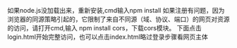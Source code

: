 如果node.js没加载出来，重新安装,cmd输入npm install
如果注册有问题，因为浏览器的同源策略引起的，它限制了来自不同源（域、协议、端口）的网页对资源的访问，请打开cmd,输入 npm install cors，下载cors模块。
下面点击login.html开始完整访问，也可以点击index.html略过登录步骤看网页主体

